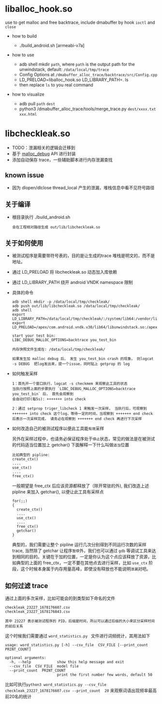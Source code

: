 # liballoc_hook.so

use to get malloc and free backtrace, include dmabuffer by hook `ioctl` and `close`

* how to build

  * ./build_android.sh [armeabi-v7a]

* how to use
  * adb shell mkdir `path`, where `path` is the output path for the unwindstack, default: `/data/local/tmp/trace`
  * Config Options at `/dmabuffer_alloc_trace/backtrace/src/Config.cpp`
  * LD_PRELOAD=liballoc_hook.so LD_LIBRARY_PATH=. ls
  * then replace `ls` to you real command

* how to visualize
  * adb pull `path` `dest`
  * python3 /dmabuffer_alloc_trace/tools/merge_trace.py `dest/xxxx.txt` `xxx.html`
  
# libcheckleak.so

* TODO：泄漏相关的逻辑会迁移到 
* 基于 [malloc_debug](https://android.googlesource.com/platform/bionic/+/master/libc/malloc_debug/README.md) API 进行封装
* 添加自动保存 trace，一些辅助脚本进行内存泄漏查找

## known issue

* 因为 dlopen/dlclose thread_local 产生的泄漏，堆栈信息中看不见符号路径

## 关于编译

* 根目录执行 ./build_android.sh

  ````
  会在工程相对路径生成 out/lib/libcheckleak.so
  ````



## 关于如何使用

* 被测试程序是需要带符号表的，目的是让生成的trace 堆栈是明文的，而不是地址。

* 通过 LD_PRELOAD 将 libcheckleak.so 动态加入库依赖

* 通过 LD_LIBRARY_PATH 绕开 android  VNDK namespace 限制

* 具体的命令

  ```
  adb shell mkdir -p /data/local/tmp/checkleak/
  adb push out/lib/libcheckleak.so /data/local/tmp/checkleak/
  adb shell
  export LD_LIBRARY_PATH=/data/local/tmp/checkleak/:/system/lib64:/vendor/lib64:/apex/com.android.vndk.v30/lib64:/apex/com.android.runtime/lib64/
  export LD_PRELOAD=/apex/com.android.vndk.v30/lib64/libunwindstack.so:/apex/com.android.runtime/lib64/libunwindstack.so:/apex/com.android.runtime/lib64/bionic/libc.so:/apex/com.android.runtime/lib64/libc_malloc_debug.so:/data/local/tmp/checkleak/libcheckleak.so
  
  start your test bin:
  LIBC_DEBUG_MALLOC_OPTIONS=backtrace you_test_bin
  
  内存快照文件生成在: /data/local/tmp/checkleak/
  
  如果发生加 malloc debug 后， 发生 you_test_bin crash 的现象， 则logcat -s DEBUG  把log发出来，提一个issue，同时贴上 getprop 的 log
  ```

* 如何触发采样

  ```
  1：首先开一个窗口执行，logcat -s checkmem 来观察此工具的状态
  当执行按照上面的步骤执行 `LIBC_DEBUG_MALLOC_OPTIONS=backtrace you_test_bin` 后， 首先会观察到
  会自动打印(每5s): +++++++ into check
  
  2：通过 setprop triger_libcheck 1 来触发一次采样， 当执行后，可观察到 +++++++ into check 这个log，等待一定的时间，当观察到 +++++++ end check 后表示一次采样完成， 请务必在观察到 +++++++ end check 再进行下次采样
  ```

* 如何改造自己的被测试程序以便此工具能`有效`采样

  另外在采样过程中，也请务必保证程序处于`停止`状态，常见的做法是在被测试的代码适当位置加上 getchar()
  下面解释一下什么叫做`适当`位置

  ```
  比如典型的 pipline:
  create_ctx()
  ....
  use_ctx()
  ....
  free_ctx()
  ```

  一般期望是 free_ctx 后应该资源都释放了（除开常驻的外), 我们改造上述 pipline 来加入 getchar(), 以便让此工具有采样点

  ```
  for(;;)
  {
  	create_ctx()
  	....
  	use_ctx()
  	....
  	free_ctx()
  	getchar()
  }
  ```

  典型的，我们需要让整个 pipline 运行几次分别得到不同运行次数的采样 trace, 当然除了 getchar 让程序`暂停`外，我们也可以通过 `gdb` 等调试工具来达到相同的目的。关键在于加的位置，一定是你认为这个点应该释放了资源，比如典型的上面的 free_ctx，一定不要在其他点去进行采样，比如 `use_ctx` 阶段，这个时候本身属于内存用量高峰，即使没有释放也不能说明`泄漏`对吧。

  

## 如何过滤 trace

  

  通过上面的多次采样，比如可能会的到类型如下命名的文件

```
checkleak_23227_1678176607.csv
checkleak_23227_1678176843.csv

其中 23227 表示被测试程序的 PID，后缀是时间，所以可以通过后缀的大小来区分采样时间的前后关系
```

这个时候我们需要通过 `word_statistics.py ` 文件进行词频统计，其用法如下

```
usage: word_statistics.py [-h] --csv_file  CSV_FILE [--print_count  PRINT_COUNT]

optional arguments:
  -h, --help            show this help message and exit
  --csv_file  CSV_FILE  model file
  --print_count  PRINT_COUNT
                        print the first number few words, default 50
```

比如可执行`python3 word_statistics.py --csv_file checkleak_23227_1678176607.csv --print_count  20`   来观察词语出现频率最高前20名的统计
